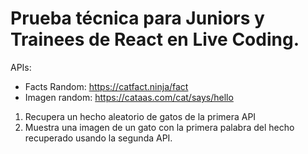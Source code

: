 # Prueba técnica para Juniors y Trainees de React en Live Coding.

APIs:

- Facts Random: https://catfact.ninja/fact
- Imagen random: https://cataas.com/cat/says/hello

1. Recupera un hecho aleatorio de gatos de la primera API 
2. Muestra una imagen de un gato con la primera palabra del hecho recuperado usando la segunda API.
